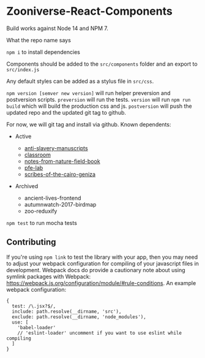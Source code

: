 Zooniverse-React-Components
===========================

Build works against Node 14 and NPM 7.

What the repo name says

`npm i` to install dependencies

Components should be added to the `src/components` folder and an export to `src/index.js`

Any default styles can be added as a stylus file in `src/css`.

`npm version [semver new version]` will run helper preversion and postversion scripts. `preversion` will run the tests. `version` will run `npm run build` which will build the production css and js. `postversion` will push the updated repo and the updated git tag to github.

For now, we will git tag and install via github.
Known dependents:

- Active
  - [anti-slavery-manuscripts](https://github.com/zooniverse/anti-slavery-manuscripts)
  - [classroom](https://github.com/zooniverse/classroom)
  - [notes-from-nature-field-book](https://github.com/zooniverse/notes-from-nature-field-book)
  - [pfe-lab](https://github.com/zooniverse/pfe-lab)
  - [scribes-of-the-cairo-geniza](https://github.com/zooniverse/scribes-of-the-cairo-geniza)

- Archived
  - ancient-lives-frontend
  - autumnwatch-2017-birdmap
  - zoo-reduxify

`npm test` to run mocha tests

## Contributing

If you're using `npm link` to test the library with your app, then you may need to adjust your webpack configuration for compiling of your javascript files in development. Webpack docs do provide a cautionary note about using symlink packages with Webpack: https://webpack.js.org/configuration/module/#rule-conditions. An example webpack configuration:

```
{
  test: /\.jsx?$/,
  include: path.resolve(__dirname, 'src'),
  exclude: path.resolve(__dirname, 'node_modules'),
  use: [
    'babel-loader'
    // 'eslint-loader' uncomment if you want to use eslint while compiling
  ]
}
```
